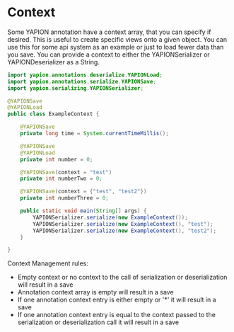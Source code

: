 # Context

Some YAPION annotation have a context array, that you can specify if desired. This is useful to create specific views onto a given object. You can use this for some api system as an example or just to load fewer data than you save. You can provide a context to either the YAPIONSerializer or YAPIONDeserializer as a String.

```java
import yapion.annotations.deserialize.YAPIONLoad;
import yapion.annotations.serialize.YAPIONSave;
import yapion.serializing.YAPIONSerializer;

@YAPIONSave
@YAPIONLoad
public class ExampleContext {

    @YAPIONSave
    private long time = System.currentTimeMillis();

    @YAPIONSave
    @YAPIONLoad
    private int number = 0;

    @YAPIONSave(context = "test")
    private int numberTwo = 0;

    @YAPIONSave(context = {"test", "test2"})
    private int numberThree = 0;

    public static void main(String[] args) {
        YAPIONSerializer.serialize(new ExampleContext());
        YAPIONSerializer.serialize(new ExampleContext(), "test");
        YAPIONSerializer.serialize(new ExampleContext(), "test2");
    }

}
```

Context Management rules:
- Empty context or no context to the call of serialization or deserialization will result in a save
- Annotation context array is empty will result in a save
- If one annotation context entry is either empty or '*' it will result in a save
- If one annotation context entry is equal to the context passed to the serialization or deserialization call it will result in a save